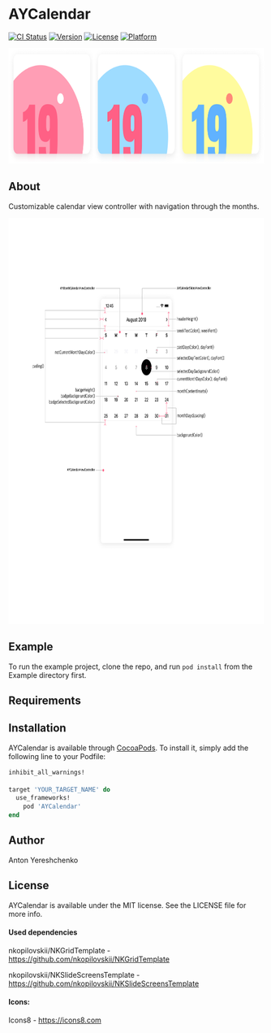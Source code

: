 # AYCalendar

[![CI Status](https://img.shields.io/travis/antonyereshchenko@gmail.com/AYCalendar.svg?style=flat)](https://travis-ci.org/antonyereshchenko@gmail.com/AYCalendar)
[![Version](https://img.shields.io/cocoapods/v/AYCalendar.svg?style=flat)](https://cocoapods.org/pods/AYCalendar)
[![License](https://img.shields.io/cocoapods/l/AYCalendar.svg?style=flat)](https://cocoapods.org/pods/AYCalendar)
[![Platform](https://img.shields.io/cocoapods/p/AYCalendar.svg?style=flat)](https://cocoapods.org/pods/AYCalendar)

<p align="center">
  <img width="832" height="228" src="https://github.com/bananaRanger/AYCalendar/blob/master/Resources/logo.png?raw=true">
</p>

## About

Customizable calendar view controller with navigation through the months.

<p align="center">
  <img width="800" height="800" src="https://github.com/bananaRanger/AYCalendar/blob/master/Resources/UIDelegate.png?raw=true">
</p>

## Example

To run the example project, clone the repo, and run `pod install` from the Example directory first.

## Requirements

## Installation

AYCalendar is available through [CocoaPods](https://cocoapods.org). To install
it, simply add the following line to your Podfile:

```ruby
inhibit_all_warnings!

target 'YOUR_TARGET_NAME' do
  use_frameworks!
	pod 'AYCalendar'
end
```

## Author

Anton Yereshchenko

## License

AYCalendar is available under the MIT license. See the LICENSE file for more info.

#### Used dependencies

nkopilovskii/NKGridTemplate - https://github.com/nkopilovskii/NKGridTemplate

nkopilovskii/NKSlideScreensTemplate - https://github.com/nkopilovskii/NKSlideScreensTemplate

#### Icons:

Icons8 - https://icons8.com
